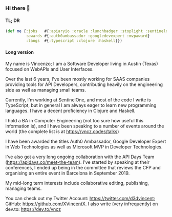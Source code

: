 ### Hi there 👋

#### TL; DR

```clojure
(def me {:jobs   #{:apiaryio :oracle :lunchbadger :stoplight :sentinelone}
         :awards #{:auth0ambassador :googledevexpert :mvpaward}
         :langs  #{:typescript :clojure :haskell}})
```

#### Long version

My name is Vincenzo; I am a Software Developer living in Austin (Texas) focused on WebAPIs and User Interfaces. 

Over the last 6 years, I've been mostly working for SAAS companies providing tools for API Developers, contributing heavily on the engineering side as well as managing small teams.

Currently, I'm working at SentinelOne, and most of the code I write is TypeScript, but in general I am always eager to learn new programming languages. I have a decent proficiency in Clojure and Haskell.

I hold a BA in Computer Engineering (not too sure how useful this information is), and I have been speaking to a number of events around the world (the complete list is at https://vncz.codes/talks)

I have been awarded the titles Auth0 Ambassador, Google Developer Expert in Web Technologies as well as Microsoft MVP in Developer Technologies.

I've also got a very long ongoing collaboration with the API Days Team (https://apidays.co/meet-the-team). I've started by speaking at their conferences, I ended up being in the committee that reviews the CFP and organising an entire event in Barcelona in September 2019.

My mid-long term interests include collaborative editing, publishing, managing teams.

You can check out my Twitter Account: https://twitter.com/d3dvincent; GitHub: https://github.com/XVincentX. I also write (very infrequently) on dev.to: https://dev.to/vncz
